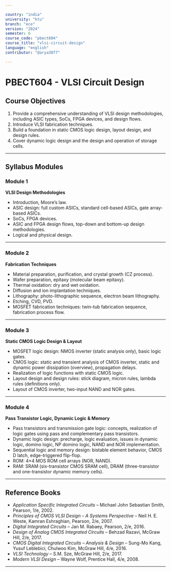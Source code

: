```yaml
---

country: "india"
university: "ktu"
branch: "ece"
version: "2024"
semester: 6
course_code: "pbect604"
course_title: "vlsi-circuit-design"
language: "english"
contributor: "@arya3077"

---
```


# PBECT604 - VLSI Circuit Design

## Course Objectives

1. Provide a comprehensive understanding of VLSI design methodologies, including ASIC types, SoCs, FPGA devices, and design flows.  
2. Introduce VLSI fabrication techniques.  
3. Build a foundation in static CMOS logic design, layout design, and design rules.  
4. Cover dynamic logic design and the design and operation of storage cells.  

---

## Syllabus Modules

### Module 1
**VLSI Design Methodologies**  
- Introduction, Moore’s law.  
- ASIC design: full custom ASICs, standard cell-based ASICs, gate array-based ASICs.  
- SoCs, FPGA devices.  
- ASIC and FPGA design flows, top-down and bottom-up design methodologies.  
- Logical and physical design.  

---

### Module 2
**Fabrication Techniques**  
- Material preparation, purification, and crystal growth (CZ process).  
- Wafer preparation, epitaxy (molecular beam epitaxy).  
- Thermal oxidation: dry and wet oxidation.  
- Diffusion and ion implantation techniques.  
- Lithography: photo-lithographic sequence, electron beam lithography.  
- Etching, CVD, PVD.  
- MOSFET fabrication techniques: twin-tub fabrication sequence, fabrication process flow.  

---

### Module 3
**Static CMOS Logic Design & Layout**  
- MOSFET logic design: NMOS inverter (static analysis only), basic logic gates.  
- CMOS logic: static and transient analysis of CMOS inverter, static and dynamic power dissipation (overview), propagation delays.  
- Realization of logic functions with static CMOS logic.  
- Layout design and design rules: stick diagram, micron rules, lambda rules (definitions only).  
- Layout of CMOS inverter, two-input NAND and NOR gates.  

---

### Module 4
**Pass Transistor Logic, Dynamic Logic & Memory**  
- Pass transistors and transmission gate logic: concepts, realization of logic gates using pass and complementary pass transistors.  
- Dynamic logic design: precharge, logic evaluation, issues in dynamic logic, domino logic, NP domino logic, NAND and NOR implementation.  
- Sequential logic and memory design: bistable element behavior, CMOS D latch, edge-triggered flip-flop.  
- ROM: 4×4 MOS ROM cell arrays (NOR, NAND).  
- RAM: SRAM (six-transistor CMOS SRAM cell), DRAM (three-transistor and one-transistor dynamic memory cells).  

---

## Reference Books

- *Application Specific Integrated Circuits* – Michael John Sebastian Smith, Pearson, 1/e, 2002.  
- *Principles of CMOS VLSI Design – A Systems Perspective* – Neil H. E. Weste, Kamran Eshraghian, Pearson, 2/e, 2007.  
- *Digital Integrated Circuits* – Jan M. Rabaey, Pearson, 2/e, 2016.  
- *Design of Analog CMOS Integrated Circuits* – Behzad Razavi, McGraw Hill, 2/e, 2017.  
- *CMOS Digital Integrated Circuits – Analysis & Design* – Sung-Mo Kang, Yusuf Leblebici, Chulwoo Kim, McGraw Hill, 4/e, 2016.  
- *VLSI Technology* – S.M. Sze, McGraw Hill, 2/e, 2017.  
- *Modern VLSI Design* – Wayne Wolf, Prentice Hall, 4/e, 2008.  

---
